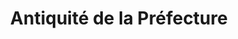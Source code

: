 ---
title: "Antiquité de la Préfecture"
url: /orleans/antiquite-de-la-prefecture/
shop: antiquités
---